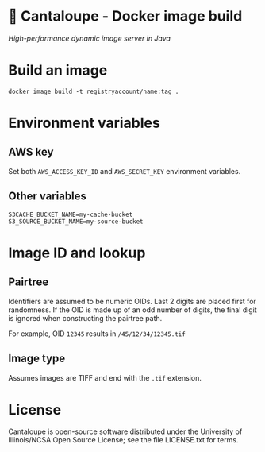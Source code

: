 
# 🍈 Cantaloupe - Docker image build

*High-performance dynamic image server in Java*

# Build an image

```
docker image build -t registryaccount/name:tag .
```

# Environment variables

## AWS key

Set both `AWS_ACCESS_KEY_ID` and `AWS_SECRET_KEY` environment variables.

## Other variables

```
S3CACHE_BUCKET_NAME=my-cache-bucket
S3_SOURCE_BUCKET_NAME=my-source-bucket
```

# Image ID and lookup

## Pairtree

Identifiers are assumed to be numeric OIDs.  Last 2 digits are placed first for randomness.  If the OID is made up of an odd number of digits, the final digit is ignored when constructing the pairtree path.  

For example, OID `12345` results in `/45/12/34/12345.tif`

## Image type

Assumes images are TIFF and end with the `.tif` extension.

# License

Cantaloupe is open-source software distributed under the University of
Illinois/NCSA Open Source License; see the file LICENSE.txt for terms.
